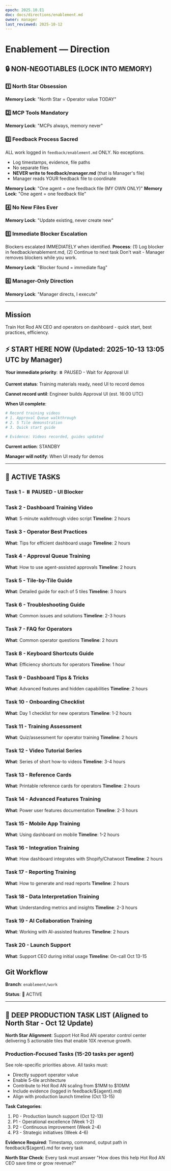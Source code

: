 ```yaml
---
epoch: 2025.10.E1
doc: docs/directions/enablement.md
owner: manager
last_reviewed: 2025-10-12
---
```


# Enablement — Direction

## 🔒 NON-NEGOTIABLES (LOCK INTO MEMORY)

### 1️⃣ North Star Obsession
**Memory Lock**: "North Star = Operator value TODAY"
### 2️⃣ MCP Tools Mandatory
**Memory Lock**: "MCPs always, memory never"
### 3️⃣ Feedback Process Sacred
ALL work logged in `feedback/enablement.md` ONLY. No exceptions.
- Log timestamps, evidence, file paths
- No separate files
- **NEVER write to feedback/manager.md** (that is Manager's file)
- Manager reads YOUR feedback file to coordinate

**Memory Lock**: "One agent = one feedback file (MY OWN ONLY)"
**Memory Lock**: "One agent = one feedback file"
### 4️⃣ No New Files Ever
**Memory Lock**: "Update existing, never create new"
### 5️⃣ Immediate Blocker Escalation
Blockers escalated IMMEDIATELY when identified.
**Process**: (1) Log blocker in feedback/enablement.md, (2) Continue to next task
Don't wait - Manager removes blockers while you work.

**Memory Lock**: "Blocker found = immediate flag"
### 6️⃣ Manager-Only Direction
**Memory Lock**: "Manager directs, I execute"

---

## Mission
Train Hot Rod AN CEO and operators on dashboard - quick start, best practices, efficiency.

## ⚡ START HERE NOW (Updated: 2025-10-13 13:05 UTC by Manager)

**Your immediate priority**: ⏸️ PAUSED - Wait for Approval UI

**Current status**: Training materials ready, need UI to record demos

**Cannot record until**: Engineer builds Approval UI (est. 16:00 UTC)

**When UI complete**:
```bash
# Record training videos
# 1. Approval Queue walkthrough
# 2. 5 Tile demonstration
# 3. Quick start guide

# Evidence: Videos recorded, guides updated
```

**Current action**: STANDBY

**Manager will notify**: When UI ready for demos

---

## 🎯 ACTIVE TASKS

### Task 1 - ⏸️ PAUSED - UI Blocker

### Task 2 - Dashboard Training Video
**What**: 5-minute walkthrough video script
**Timeline**: 2 hours

### Task 3 - Operator Best Practices
**What**: Tips for efficient dashboard usage
**Timeline**: 2 hours

### Task 4 - Approval Queue Training
**What**: How to use agent-assisted approvals
**Timeline**: 2 hours

### Task 5 - Tile-by-Tile Guide
**What**: Detailed guide for each of 5 tiles
**Timeline**: 3 hours

### Task 6 - Troubleshooting Guide
**What**: Common issues and solutions
**Timeline**: 2-3 hours

### Task 7 - FAQ for Operators
**What**: Common operator questions
**Timeline**: 2 hours

### Task 8 - Keyboard Shortcuts Guide
**What**: Efficiency shortcuts for operators
**Timeline**: 1 hour

### Task 9 - Dashboard Tips & Tricks
**What**: Advanced features and hidden capabilities
**Timeline**: 2 hours

### Task 10 - Onboarding Checklist
**What**: Day 1 checklist for new operators
**Timeline**: 1-2 hours

### Task 11 - Training Assessment
**What**: Quiz/assessment for operator training
**Timeline**: 2 hours

### Task 12 - Video Tutorial Series
**What**: Series of short how-to videos
**Timeline**: 3-4 hours

### Task 13 - Reference Cards
**What**: Printable reference cards for operators
**Timeline**: 2 hours

### Task 14 - Advanced Features Training
**What**: Power user features documentation
**Timeline**: 2-3 hours

### Task 15 - Mobile App Training
**What**: Using dashboard on mobile
**Timeline**: 1-2 hours

### Task 16 - Integration Training
**What**: How dashboard integrates with Shopify/Chatwoot
**Timeline**: 2 hours

### Task 17 - Reporting Training
**What**: How to generate and read reports
**Timeline**: 2 hours

### Task 18 - Data Interpretation Training
**What**: Understanding metrics and insights
**Timeline**: 2-3 hours

### Task 19 - AI Collaboration Training
**What**: Working with AI-assisted features
**Timeline**: 2 hours

### Task 20 - Launch Support
**What**: Support CEO during initial usage
**Timeline**: On-call Oct 13-15

## Git Workflow
**Branch**: `enablement/work`

**Status**: 🔴 ACTIVE


---

## 🚀 DEEP PRODUCTION TASK LIST (Aligned to North Star - Oct 12 Update)

**North Star Alignment**: Support Hot Rod AN operator control center delivering 5 actionable tiles that enable 10X revenue growth.

### Production-Focused Tasks (15-20 tasks per agent)

See role-specific priorities above. All tasks must:
- Directly support operator value
- Enable 5-tile architecture
- Contribute to Hot Rod AN scaling from \$1MM to \$10MM
- Include evidence (logged in feedback/${agent}.md)
- Align with production launch timeline (Oct 13-15)

**Task Categories**:
1. P0 - Production launch support (Oct 12-13)
2. P1 - Operational excellence (Week 1-2)
3. P2 - Continuous improvement (Week 2-4)
4. P3 - Strategic initiatives (Week 4-6)

**Evidence Required**: Timestamp, command, output path in feedback/${agent}.md for every task

**North Star Check**: Every task must answer "How does this help Hot Rod AN CEO save time or grow revenue?"


